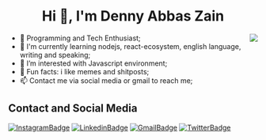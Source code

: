 <h1 align="center">Hi 👋, I'm Denny Abbas Zain</h1>

<a href="https://github.com/anuraghazra/github-readme-stats">
  <img align="right" src="https://github-readme-stats.vercel.app/api/top-langs/?username=dennyzain&layout=compact" />
</a>

- 👀 Programming and Tech Enthusiast;
- :seedling: I'm currently learning nodejs, react-ecosystem, english language, writing and speaking;
- 🤔 I’m interested with Javascript environment;
- :clown_face: Fun facts: i like memes and shitposts;
- 📫 Contact me via social media or gmail to reach me;

## Contact and Social Media

[![InstagramBadge](https://img.shields.io/badge/Instagram-%23E4405F.svg?style=for-the-badge&logo=instagram&logoColor=white)](https://www.instagram.com/abbas_dznx/)
[![LinkedinBadge](https://img.shields.io/badge/LinkedIn-0077B5?style=for-the-badge&logo=linkedin&logoColor=white)](https://www.linkedin.com/in/denny-abbas-zain-567552194/)
[![GmailBadge](https://img.shields.io/badge/Gmail-D14836?style=for-the-badge&logo=gmail&logoColor=white)](mailto:abbasdenny24@gmail.com)
[![TwitterBadge](https://img.shields.io/badge/Twitter-1DA1F2?style=for-the-badge&logo=twitter&logoColor=white)](https://twitter.com/abbas_denny)

